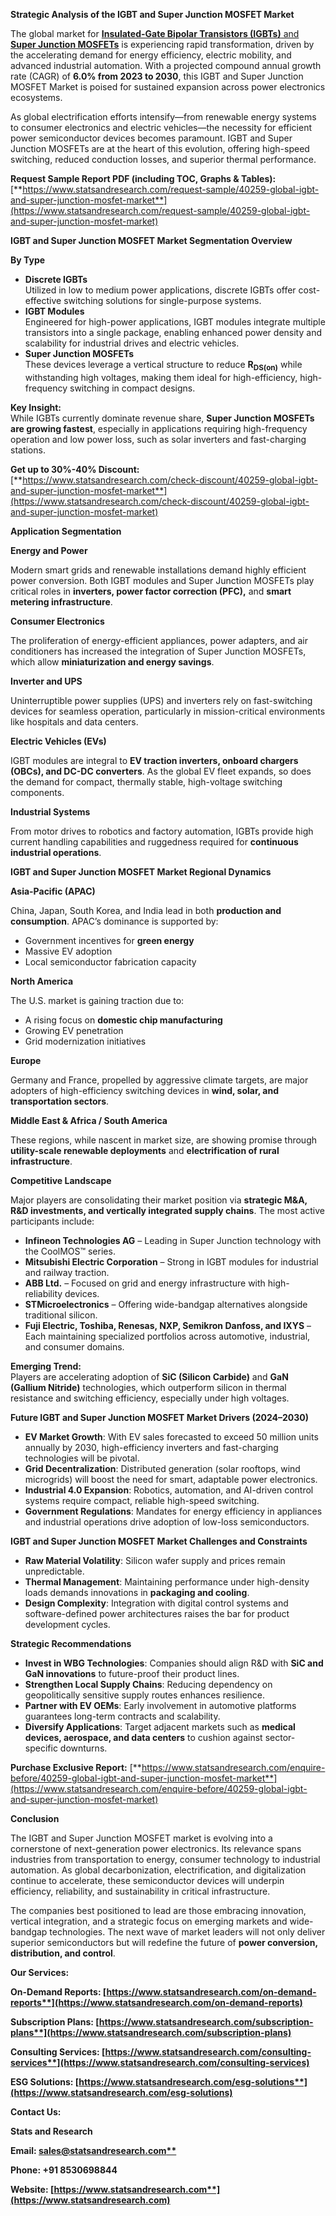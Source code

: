 ﻿**Strategic Analysis of the IGBT and Super Junction MOSFET Market**

The global market for [**Insulated-Gate Bipolar Transistors (IGBTs)** and **Super Junction MOSFETs**](https://www.statsandresearch.com/report/40259-global-igbt-and-super-junction-mosfet-market) is experiencing rapid transformation, driven by the accelerating demand for energy efficiency, electric mobility, and advanced industrial automation. With a projected compound annual growth rate (CAGR) of **6.0% from 2023 to 2030**, this IGBT and Super Junction MOSFET Market is poised for sustained expansion across power electronics ecosystems.

As global electrification efforts intensify—from renewable energy systems to consumer electronics and electric vehicles—the necessity for efficient power semiconductor devices becomes paramount. IGBT and Super Junction MOSFETs are at the heart of this evolution, offering high-speed switching, reduced conduction losses, and superior thermal performance.

**Request Sample Report PDF (including TOC, Graphs & Tables):** [**https://www.statsandresearch.com/request-sample/40259-global-igbt-and-super-junction-mosfet-market**](https://www.statsandresearch.com/request-sample/40259-global-igbt-and-super-junction-mosfet-market)

**IGBT and Super Junction MOSFET Market Segmentation Overview**

**By Type**

- **Discrete IGBTs**\
  Utilized in low to medium power applications, discrete IGBTs offer cost-effective switching solutions for single-purpose systems.
- **IGBT Modules**\
  Engineered for high-power applications, IGBT modules integrate multiple transistors into a single package, enabling enhanced power density and scalability for industrial drives and electric vehicles.
- **Super Junction MOSFETs**\
  These devices leverage a vertical structure to reduce **R<sub>DS(on)</sub>** while withstanding high voltages, making them ideal for high-efficiency, high-frequency switching in compact designs.

**Key Insight:**\
While IGBTs currently dominate revenue share, **Super Junction MOSFETs are growing fastest**, especially in applications requiring high-frequency operation and low power loss, such as solar inverters and fast-charging stations.

**Get up to 30%-40% Discount:** [**https://www.statsandresearch.com/check-discount/40259-global-igbt-and-super-junction-mosfet-market**](https://www.statsandresearch.com/check-discount/40259-global-igbt-and-super-junction-mosfet-market)

**Application Segmentation**

**Energy and Power**

Modern smart grids and renewable installations demand highly efficient power conversion. Both IGBT modules and Super Junction MOSFETs play critical roles in **inverters, power factor correction (PFC),** and **smart metering infrastructure**.

**Consumer Electronics**

The proliferation of energy-efficient appliances, power adapters, and air conditioners has increased the integration of Super Junction MOSFETs, which allow **miniaturization and energy savings**.

**Inverter and UPS**

Uninterruptible power supplies (UPS) and inverters rely on fast-switching devices for seamless operation, particularly in mission-critical environments like hospitals and data centers.

**Electric Vehicles (EVs)**

IGBT modules are integral to **EV traction inverters, onboard chargers (OBCs), and DC-DC converters**. As the global EV fleet expands, so does the demand for compact, thermally stable, high-voltage switching components.

**Industrial Systems**

From motor drives to robotics and factory automation, IGBTs provide high current handling capabilities and ruggedness required for **continuous industrial operations**.

**IGBT and Super Junction MOSFET Market Regional Dynamics**

**Asia-Pacific (APAC)**

China, Japan, South Korea, and India lead in both **production and consumption**. APAC’s dominance is supported by:

- Government incentives for **green energy**
- Massive EV adoption
- Local semiconductor fabrication capacity

**North America**

The U.S. market is gaining traction due to:

- A rising focus on **domestic chip manufacturing**
- Growing EV penetration
- Grid modernization initiatives

**Europe**

Germany and France, propelled by aggressive climate targets, are major adopters of high-efficiency switching devices in **wind, solar, and transportation sectors**.

**Middle East & Africa / South America**

These regions, while nascent in market size, are showing promise through **utility-scale renewable deployments** and **electrification of rural infrastructure**.

**Competitive Landscape**

Major players are consolidating their market position via **strategic M&A, R&D investments, and vertically integrated supply chains**. The most active participants include:

- **Infineon Technologies AG** – Leading in Super Junction technology with the CoolMOS™ series.
- **Mitsubishi Electric Corporation** – Strong in IGBT modules for industrial and railway traction.
- **ABB Ltd.** – Focused on grid and energy infrastructure with high-reliability devices.
- **STMicroelectronics** – Offering wide-bandgap alternatives alongside traditional silicon.
- **Fuji Electric, Toshiba, Renesas, NXP, Semikron Danfoss, and IXYS** – Each maintaining specialized portfolios across automotive, industrial, and consumer domains.

**Emerging Trend:**\
Players are accelerating adoption of **SiC (Silicon Carbide)** and **GaN (Gallium Nitride)** technologies, which outperform silicon in thermal resistance and switching efficiency, especially under high voltages.

**Future IGBT and Super Junction MOSFET Market Drivers (2024–2030)**

- **EV Market Growth**: With EV sales forecasted to exceed 50 million units annually by 2030, high-efficiency inverters and fast-charging technologies will be pivotal.
- **Grid Decentralization**: Distributed generation (solar rooftops, wind microgrids) will boost the need for smart, adaptable power electronics.
- **Industrial 4.0 Expansion**: Robotics, automation, and AI-driven control systems require compact, reliable high-speed switching.
- **Government Regulations**: Mandates for energy efficiency in appliances and industrial operations drive adoption of low-loss semiconductors.

**IGBT and Super Junction MOSFET Market Challenges and Constraints**

- **Raw Material Volatility**: Silicon wafer supply and prices remain unpredictable.
- **Thermal Management**: Maintaining performance under high-density loads demands innovations in **packaging and cooling**.
- **Design Complexity**: Integration with digital control systems and software-defined power architectures raises the bar for product development cycles.

**Strategic Recommendations**

- **Invest in WBG Technologies**: Companies should align R&D with **SiC and GaN innovations** to future-proof their product lines.
- **Strengthen Local Supply Chains**: Reducing dependency on geopolitically sensitive supply routes enhances resilience.
- **Partner with EV OEMs**: Early involvement in automotive platforms guarantees long-term contracts and scalability.
- **Diversify Applications**: Target adjacent markets such as **medical devices, aerospace, and data centers** to cushion against sector-specific downturns.

**Purchase Exclusive Report:** [**https://www.statsandresearch.com/enquire-before/40259-global-igbt-and-super-junction-mosfet-market**](https://www.statsandresearch.com/enquire-before/40259-global-igbt-and-super-junction-mosfet-market)

**Conclusion**

The IGBT and Super Junction MOSFET market is evolving into a cornerstone of next-generation power electronics. Its relevance spans industries from transportation to energy, consumer technology to industrial automation. As global decarbonization, electrification, and digitalization continue to accelerate, these semiconductor devices will underpin efficiency, reliability, and sustainability in critical infrastructure.

The companies best positioned to lead are those embracing innovation, vertical integration, and a strategic focus on emerging markets and wide-bandgap technologies. The next wave of market leaders will not only deliver superior semiconductors but will redefine the future of **power conversion, distribution, and control**.

**Our Services:**

**On-Demand Reports: [https://www.statsandresearch.com/on-demand-reports**](https://www.statsandresearch.com/on-demand-reports)**

**Subscription Plans: [https://www.statsandresearch.com/subscription-plans**](https://www.statsandresearch.com/subscription-plans)**

**Consulting Services: [https://www.statsandresearch.com/consulting-services**](https://www.statsandresearch.com/consulting-services)**

**ESG Solutions: [https://www.statsandresearch.com/esg-solutions**](https://www.statsandresearch.com/esg-solutions)**

**Contact Us:**

**Stats and Research**

**Email: [sales@statsandresearch.com**](mailto:sales@statsandresearch.com)**

**Phone: +91 8530698844**

**Website: [https://www.statsandresearch.com**](https://www.statsandresearch.com)**
